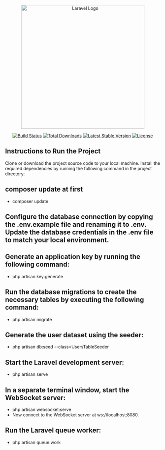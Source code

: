 <p align="center"><a href="https://laravel.com" target="_blank"><img src="https://raw.githubusercontent.com/laravel/art/master/logo-lockup/5%20SVG/2%20CMYK/1%20Full%20Color/laravel-logolockup-cmyk-red.svg" width="400" alt="Laravel Logo"></a></p>

<p align="center">
<a href="https://github.com/laravel/framework/actions"><img src="https://github.com/laravel/framework/workflows/tests/badge.svg" alt="Build Status"></a>
<a href="https://packagist.org/packages/laravel/framework"><img src="https://img.shields.io/packagist/dt/laravel/framework" alt="Total Downloads"></a>
<a href="https://packagist.org/packages/laravel/framework"><img src="https://img.shields.io/packagist/v/laravel/framework" alt="Latest Stable Version"></a>
<a href="https://packagist.org/packages/laravel/framework"><img src="https://img.shields.io/packagist/l/laravel/framework" alt="License"></a>
</p>

## Instructions to Run the Project

Clone or download the project source code to your local machine.
Install the required dependencies by running the following command in the project directory:

## composer update at first
- composer update

## Configure the database connection by copying the .env.example file and renaming it to .env. Update the database credentials in the .env file to match your local environment.

## Generate an application key by running the following command:

- php artisan key:generate

## Run the database migrations to create the necessary tables by executing the following command:

- php artisan migrate

## Generate the user dataset using the seeder:

- php artisan db:seed --class=UsersTableSeeder

## Start the Laravel development server:

- php artisan serve

## In a separate terminal window, start the WebSocket server:

- php artisan websocket:serve
- Now connect to the WebSocket server at ws://localhost:8080.

## Run the Laravel queue worker:

- php artisan queue:work
